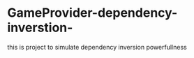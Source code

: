# GameProvider-dependency-inverstion-
this is project to simulate dependency inversion powerfullness
